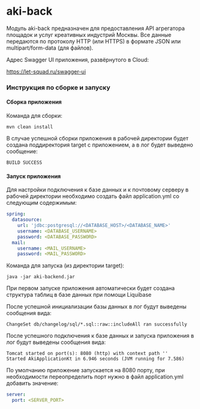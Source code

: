 # aki-back

Модуль aki-back предназначен для предоставления API агрегатора площадок и услуг креативных индустрий Москвы. Все данные передаются по протоколу HTTP (или HTTPS) в формате JSON или multipart/form-data (для файлов).

Адрес Swagger UI приложения, развёрнутого в Cloud:

https://let-squad.ru/swagger-ui

### Инструкция по сборке и запуску

#### Сборка приложения

Команда для сборки:

`mvn clean install`

В случае успешной сборки приложения в рабочей директории будет создана поддиректория target с приложением, а в лог будет выведено сообщение:

`BUILD SUCCESS`

#### Запуск приложения

Для настройки подключения к базе данных и к почтовому серверу в рабочей директории необходимо создать файл application.yml со следующим содержимым:

```yaml
spring:
  datasource:
    url: 'jdbc:postgresql://<DATABASE_HOST>/<DATABASE_NAME>'
    username: <DATABASE_USERNAME>
    password: <DATABASE_PASSWORD>
  mail:
    username: <MAIL_USERNAME>
    password: <MAIL_PASSWORD>
```

Команда для запуска (из директории target):

`java -jar aki-backend.jar`

При первом запуске приложения автоматически будет создана структура таблиц в базе данных при помощи Liquibase

После успешной инициализации базы данных в лог будут выведены сообщения вида:

`ChangeSet db/changelog/sql/*.sql::raw::includeAll ran successfully`

После успешного подключения к базе данных и запуска приложения в лог будут выведены сообщения вида:

```
Tomcat started on port(s): 8080 (http) with context path ''
Started AkiApplicationKt in 6.946 seconds (JVM running for 7.586)
```

По умолчанию приложение запускается на 8080 порту, при необходимости переопределить порт нужно в файл application.yml добавить значение:

```yaml
server:
  port: <SERVER_PORT>
```